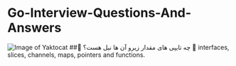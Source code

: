 # Go-Interview-Questions-And-Answers
![Image of Yaktocat](https://github.com/mrbardia72/Go-Interview-Questions-And-Answers/Go-interview-Questions.jpg)
##🌱 چه تایپی های مقدار زیرو آن ها نیل هست؟ 
💙 interfaces, slices, channels, maps, pointers and functions.
